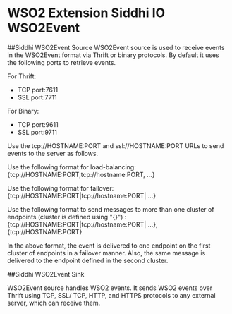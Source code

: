 # WSO2 Extension Siddhi IO WSO2Event

##Siddhi WSO2Event Source
WSO2Event source is used to receive events in the WSO2Event format via Thrift or binary protocols. By default it uses the following ports to retrieve events.

For Thrift:
 
 - TCP port:7611 
 - SSL port:7711

For Binary: 
 
 - TCP port:9611 
 - SSL port:9711

Use the tcp://HOSTNAME:PORT  and  ssl://HOSTNAME:PORT URLs to send events to the server as follows.

Use the following format for load-balancing: 
{tcp://HOSTNAME:PORT,tcp://hostname:PORT, ...}

Use the following format for failover:  
{tcp://HOSTNAME:PORT|tcp://hostname:PORT| ...}

Use the following format to send messages to more than one cluster of endpoints (cluster is defined using "{}") : 
{tcp://HOSTNAME:PORT|tcp://hostname:PORT| ...},{tcp://HOSTNAME:PORT} 

In the above format, the event is delivered to one endpoint on the first cluster of endpoints in a failover manner. Also, the same message is delivered to the endpoint defined in the second cluster.

##Siddhi WSO2Event Sink

WSO2Event source handles WSO2 events. It sends WSO2 events over Thrift using TCP, SSL/ TCP, HTTP, and HTTPS protocols to any external server, which can receive them.
